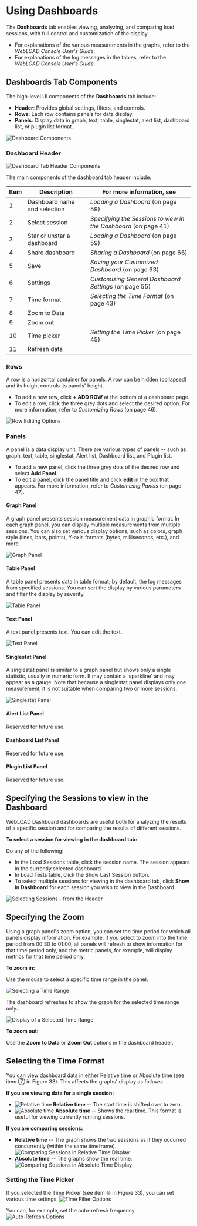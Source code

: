 # Using Dashboards

The **Dashboards** tab enables viewing, analyzing, and comparing load sessions, with full control and customization of the display.

- For explanations of the various measurements in the graphs, refer to the *WebLOAD Console User's Guide*.
- For explanations of the log messages in the tables, refer to the *WebLOAD Console User's Guide*.

## Dashboards Tab Components

The high-level UI components of the **Dashboards** tab include:

- **Header**: Provides global settings, filters, and controls.
- **Rows**: Each row contains panels for data display.
- **Panels**: Display data in graph, text, table, singlestat, alert list, dashboard list, or plugin list format.

![Dashboard Components](../images/using-dashboards/dashboard-header-components.png)

### Dashboard Header

![Dashboard Tab Header Components](../images/using-dashboards/dashboard-tab-header.png)

The main components of the dashboard tab header include:

| **Item** | **Description** | **For more information, see** |
|----------|-----------------|-------------------------------|
| 1        | Dashboard name and selection | *Loading a Dashboard* (on page 59) |
| 2        | Select session | *Specifying the Sessions to view in the Dashboard* (on page 41) |
| 3        | Star or unstar a dashboard | *Loading a Dashboard* (on page 59) |
| 4        | Share dashboard | *Sharing a Dashboard* (on page 66) |
| 5        | Save | *Saving your Customized Dashboard* (on page 63) |
| 6        | Settings | *Customizing General Dashboard Settings* (on page 55) |
| 7        | Time format | *Selecting the Time Format* (on page 43) |
| 8        | Zoom to Data | |
| 9        | Zoom out | |
| 10       | Time picker | *Setting the Time Picker* (on page 45) |
| 11       | Refresh data | |

### Rows

A row is a horizontal container for panels. A row can be hidden (collapsed) and its height controls its panels' height.

- To add a new row, click **+ ADD ROW** at the bottom of a dashboard page.
- To edit a row, click the three grey dots and select the desired option. For more information, refer to *Customizing Rows* (on page 46).

![Row Editing Options](../images/using-dashboards/row-editing-options.png)

### Panels

A panel is a data display unit. There are various types of panels -- such as graph, text, table, singlestat, Alert list, Dashboard list, and Plugin list.

- To add a new panel, click the three grey dots of the desired row and select **Add Panel**.
- To edit a panel, click the panel title and click **edit** in the box that appears. For more information, refer to *Customizing Panels* (on page 47).

#### Graph Panel

A graph panel presents session measurement data in graphic format. In each graph panel, you can display multiple measurements from multiple sessions. You can also set various display options, such as colors, graph style (lines, bars, points), Y-axis formats (bytes, milliseconds, etc.), and more.

![Graph Panel](../images/using-dashboards/graph-panel.png)

#### Table Panel

A table panel presents data in table format; by default, the log messages from specified sessions. You can sort the display by various parameters and filter the display by severity.

![Table Panel](../images/using-dashboards/table-panel.png)

#### Text Panel

A text panel presents text. You can edit the text.

![Text Panel](../images/using-dashboards/text-panel.png)

#### Singlestat Panel

A singlestat panel is similar to a graph panel but shows only a single statistic, usually in numeric form. It may contain a 'sparkline' and may appear as a gauge. Note that because a singlestat panel displays only one measurement, it is not suitable when comparing two or more sessions.

![Singlestat Panel](../images/using-dashboards/singlestat-panel.png)

#### Alert List Panel

Reserved for future use.

#### Dashboard List Panel

Reserved for future use.

#### Plugin List Panel

Reserved for future use.

## Specifying the Sessions to view in the Dashboard

WebLOAD Dashboard dashboards are useful both for analyzing the results of a specific session and for comparing the results of different sessions.

**To select a session for viewing in the dashboard tab:**

Do any of the following:

- In the Load Sessions table, click the session name. The session appears in the currently selected dashboard.
- In Load Tests table, click the Show Last Session button.
- To select multiple sessions for viewing in the dashboard tab, click **Show in Dashboard** for each session you wish to view in the Dashboard.

![Selecting Sessions - from the Header](../images/using-dashboards/selecting-sessions-from-the-header.png)

## Specifying the Zoom

Using a graph panel's zoom option, you can set the time period for which all panels display information. For example, if you select to zoom into the time period from 00:30 to 01:00, all panels will refresh to show information for that time period only, and the metric panels, for example, will display metrics for that time period only.

**To zoom in:**

Use the mouse to select a specific time range in the panel.

![Selecting a Time Range](../images/using-dashboards/selecting-a-time-range.png)

The dashboard refreshes to show the graph for the selected time range only.

![Display of a Selected Time Range](../images/using-dashboards/display-of-selected-time-range.png)

**To zoom out:**

Use the **Zoom to Data** or **Zoom Out** options in the dashboard header.

## Selecting the Time Format

You can view dashboard data in either Relative time or Absolute time (see item ⑦ in Figure 33). This affects the graphs' display as follows:

**If you are viewing data for a single session:**

- ![Relative time](../images/using-dashboards/relative-time.png) **Relative time** -- The start time is shifted over to zero.
- ![Absolute time](../images/using-dashboards/absolute-time.png) **Absolute time** -- Shows the real time. This format is useful for viewing currently running sessions.

**If you are comparing sessions:**

- **Relative time** -- The graph shows the two sessions as if they occurred concurrently (within the same timeframe).
  ![Comparing Sessions in Relative Time Display](../images/using-dashboards/graph-panel.png)
- **Absolute time** -- The graphs show the real time.
  ![Comparing Sessions in Absolute Time Display](../images/using-dashboards/comparing-sessions-absolute-time-display.png)

### Setting the Time Picker

If you selected the Time Picker (see item ⑩ in Figure 33), you can set various time settings.
![Time Filter Options](../images/using-dashboards/time-filter-options.png)

You can, for example, set the auto-refresh frequency.
![Auto-Refresh Options](../images/using-dashboards/auto-refresh-options.png)

